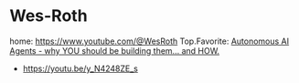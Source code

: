 # Wes-Roth
home: https://www.youtube.com/@WesRoth Top.Favorite: [Autonomous AI Agents - why YOU should be building them... and HOW.](https://youtu.be/4teb28H2i70)

- https://youtu.be/y_N4248ZE_s

